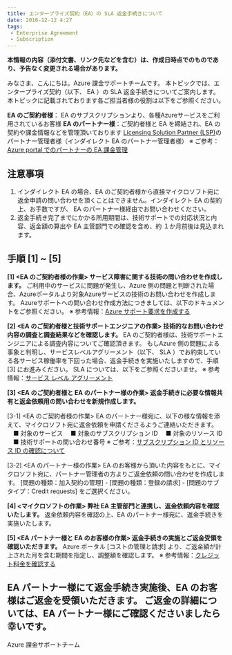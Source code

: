 ```yaml
---
title: エンタープライズ契約（EA）の SLA 返金手続きについて
date: 2016-12-12 4:27
tags:
 - Enterprise Agreement
 - Subscription
---
```

**本情報の内容（添付文書、リンク先などを含む）は、作成日時点でのものであり、予告なく変更される場合があります。**

みなさま、こんにちは。Azure 課金サポートチームです。
本トピックでは、エンタープライズ契約（以下、 EA ）の SLA 返金手続きについてご案内します。
本トピックに記載されております各ご担当者様の役割は以下をご参照ください。

**EA のご契約者様**： EA のサブスクリプションより、各種Azureサービスをご利用されているお客様
**EA のパートナー様**：ご契約者様と EA を締結され、EA の契約や課金情報などを管理頂いております [Licensing Solution Partner (LSP)](https://www.microsoft.com/ja-jp/Licensing/how-to-buy/LSP)のパートナー管理者様（インダイレクト EA のパートナー管理者様）
※ ご参考：[Azure portal でのパートナーの EA 課金管理](https://learn.microsoft.com/ja-jp/azure/cost-management-billing/manage/ea-billing-administration-partners)

## 注意事項
1.  インダイレクト EA の場合、EA のご契約者様から直接マイクロソフト宛に返金申請の問い合わせを頂くことはできません。インダイレクト EA の契約上、お手数ですが、 EA のパートナー様経由でお問い合わせください。
2.  返金手続き完了までにかかる所用期間は、技術サポートでの対応状況と内容、返金額の算出や EA 主管部門での確認を含め、約 １か月前後は見込まれます。

## 手順 [1] ~ [5]

**[1] <EA のご契約者様の作業> サービス障害に関する技術の問い合わせを作成します。**
ご利用中のサービスに問題が発生し、Azure 側の問題と判断された場合、Azureポータルより対象Azureサービスの技術のお問い合わせを作成します。
Azureサポートへの問い合わせ作成方法につきましては、以下のドキュメントをご参照ください。
※ 参考情報：[Azure サポート要求を作成する](https://learn.microsoft.com/ja-jp/azure/azure-portal/supportability/how-to-create-azure-support-request)

**[2] <EA のご契約者様と技術サポートエンジニアの作業> 技術的なお問い合わせ内容の調査と調査結果などを確認します。**
EA のご契約者様は、技術サポートエンジニアによる調査内容についてご確認頂きます。
もしAzure 側の問題による事象と判明し、サービスレベルアグリーメント（以下、 SLA ）でお約束している各サービス稼働率を下回った場合、返金手続きを実施いたしますので、手順 [3] にお進みください。
SLA については、以下をご参照くださいませ。
※ 参考情報：[サービス レベル アグリーメント](https://azure.microsoft.com/ja-jp/support/legal/sla/)

**[3] <EA のご契約者様と EA のパートナー様の作業> 返金手続きに必要な情報共有と返金依頼用の問い合わせを新規作成します。**

[3-1]  <EA のご契約者様の作業>
EA のパートナー様宛に、以下の様な情報を添えて、マイクロソフト宛に返金依頼を申請くださるようご連絡いただきます。
　■ 対象のサービス
　■ 対象のサブスクリプション ID
　■ 対象のリソース ID
　■ 技術サポートの問い合わせ番号
※ ご参考：[サブスクリプション ID とリソース ID の確認について](https://jpaztech.github.io/blog/information/Subscription-ID-verification/)

[3-2] <EA のパートナー様の作業>
EA のお客様から頂いた内容をもとに、マイクロソフト宛に、パートナー管理者の方よりご返金依頼の問い合わせを作成します。
[問題の種類：加入契約の管理] - [問題の種類：登録の請求] - [問題のサブタイプ：Credit requests] をご選択ください。

**[4] <マイクロソフトの作業> 弊社 EA 主管部門と連携し、返金依頼内容を確認いたします。**
返金依頼内容を確認の上、EA のパートナー様宛に、返金手続きを実施いたします。

**[5] <EA パートナー様と EA のお客様の作業> 返金手続きの実施とご返金受領を確認いただきます。**
Azure ポータル [コストの管理と請求] より、ご返金額が計上された月を含む期間を指定し、調整額を確認します。
※ 参考情報：[クレジット料金を確認する](https://learn.microsoft.com/ja-jp/azure/cost-management-billing/manage/direct-ea-azure-usage-charges-invoices#review-credit-charges)

EA パートナー様にて返金手続き実施後、EA のお客様はご返金を受領いただきます。
ご返金の詳細については、EA パートナー様にご確認くださいましたら幸いです。
--
Azure 課金サポートチーム
